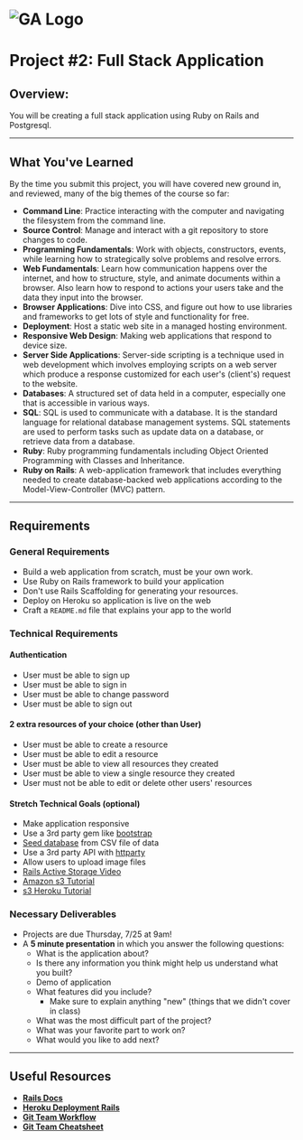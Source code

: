 # ![GA Logo](https://ga-dash.s3.amazonaws.com/production/assets/logo-9f88ae6c9c3871690e33280fcf557f33.png) 

# Project #2: Full Stack Application

## Overview:

You will be creating a full stack application using Ruby on Rails and Postgresql.

---

## What You've Learned

By the time you submit this project, you will have covered new ground in, and reviewed, many of the big themes of the course so far:

- **Command Line**: Practice interacting with the computer and navigating the filesystem from the command line.
- **Source Control**: Manage and interact with a git repository to store changes to code.
- **Programming Fundamentals**: Work with objects, constructors, events, while learning how to strategically solve problems and resolve errors.
- **Web Fundamentals**: Learn how communication happens over the internet, and how to structure, style, and animate documents within a browser. Also learn how to respond to actions your users take and the data they input into the browser.
- **Browser Applications**: Dive into CSS, and figure out how to use libraries and frameworks to get lots of style and functionality for free.
- **Deployment**: Host a static web site in a managed hosting environment.
- **Responsive Web Design**: Making web applications that respond to device size.
- **Server Side Applications**: Server-side scripting is a technique used in web development which involves employing scripts on a web server which produce a response customized for each user's (client's) request to the website.
- **Databases**: A structured set of data held in a computer, especially one that is accessible in various ways.
- **SQL**: SQL is used to communicate with a database. It is the standard language for relational database management systems. SQL statements are used to perform tasks such as update data on a database, or retrieve data from a database.
- **Ruby**: Ruby programming fundamentals including Object Oriented Programming with Classes and Inheritance.
- **Ruby on Rails**: A web-application framework that includes everything needed to create database-backed web applications according to the Model-View-Controller (MVC) pattern.

---

## Requirements

### General Requirements

- Build a web application from scratch, must be your own work.
- Use Ruby on Rails framework to build your application
- Don't use Rails Scaffolding for generating your resources.
- Deploy on Heroku so application is live on the web
- Craft a `README.md` file that explains your app to the world

### Technical Requirements

#### Authentication
- User must be able to sign up
- User must be able to sign in
- User must be able to change password
- User must be able to sign out

#### 2 extra resources of your choice (other than User)
- User must be able to create a resource
- User must be able to edit a resource
- User must be able to view all resources they created
- User must be able to view a single resource they created
- User must not be able to edit or delete other users' resources

#### Stretch Technical Goals (optional)

- Make application responsive
- Use a 3rd party gem like [bootstrap](https://github.com/twbs/bootstrap-rubygem) 
- [Seed database](https://gorails.com/episodes/intro-to-importing-from-csv) from CSV file of data
- Use a 3rd party API with [httparty](https://github.com/jnunemaker/httparty)
- Allow users to upload image files 
- [Rails Active Storage Video](https://gorails.com/episodes/file-uploading-with-activestorage-rails-5-2)
- [Amazon s3 Tutorial](https://medium.com/alturasoluciones/setting-up-rails-5-active-storage-with-amazon-s3-3d158cf021ff)
- [s3 Heroku Tutorial](https://devcenter.heroku.com/articles/direct-to-s3-image-uploads-in-rails)


### Necessary Deliverables
- Projects are due Thursday, 7/25 at 9am!
- A **5 minute presentation** in which you answer the following questions:
  - What is the application about?
  - Is there any information you think might help us understand what you built?
  - Demo of application
  - What features did you include?
    - Make sure to explain anything "new" (things that we didn't cover in class)
  - What was the most difficult part of the project?
  - What was your favorite part to work on?
  - What would you like to add next?

---

## Useful Resources

- **[Rails Docs](https://guides.rubyonrails.org/getting_started.html)**
- **[Heroku Deployment Rails](https://devcenter.heroku.com/articles/getting-started-with-rails5)**
- **[Git Team Workflow](https://www.atlassian.com/git/tutorials/comparing-workflows)**
- **[Git Team Cheatsheet](https://jameschambers.co/writing/git-team-workflow-cheatsheet/)**
